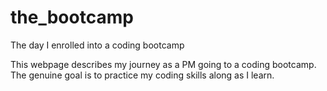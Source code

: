 # the_bootcamp
The day I enrolled into a coding bootcamp

This webpage describes my journey as a PM going to a coding bootcamp. The genuine goal is to practice my coding skills along as I learn.
